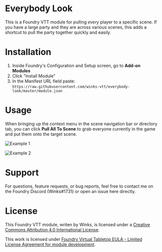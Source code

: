 # Everybody Look
This is a Foundry VTT module for pulling *every* player to a specific scene. If you have a large party and they are across various scenes, this adds a shortcut to pull the party together quickly  and easily.


# Installation
1. Inside Foundry's Configuration and Setup screen, go to **Add-on Modules**
2. Click "Install Module"
3. In the Manifest URL field paste: `https://raw.githubusercontent.com/winks-vtt/everybody-look/master/module.json`


# Usage

When bringing up the context menu in the scene navigation bar or directory tab, you can click **Pull All To Scene** to grab everyone currently in the game and put them onto the target scene.

![Example 1](https://github.com/winks-vtt/everybody-look/blob/master/images/everybodylook.gif)

![Example 2](https://github.com/winks-vtt/everybody-look/blob/master/images/everybodylook2.gif)

# Support
For questions, feature requests, or bug reports, feel free to contact me on the Foundry Discord (Winks#1731) or open an issue here directly.

# License
This Foundry VTT module, writen by Winks, is licensed under a [Creative Commons Attribution 4.0 International License](https://creativecommons.org/licenses/by/4.0/).

This work is licensed under [Foundry Virtual Tabletop EULA - Limited License Agreement for module development](https://foundryvtt.com/article/license/).

